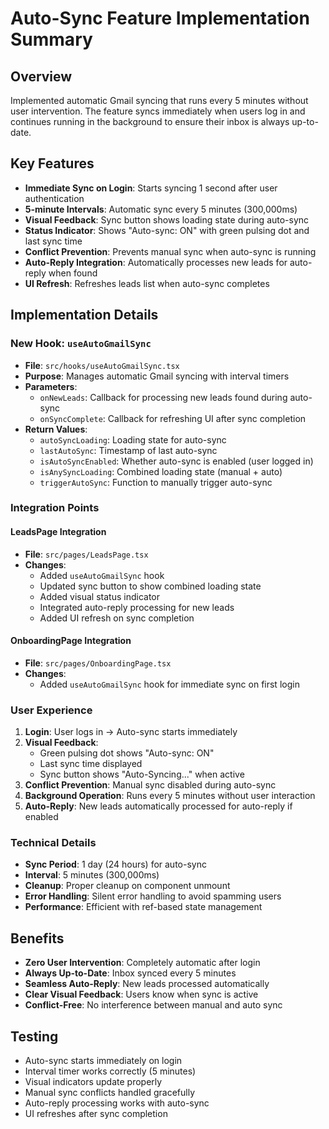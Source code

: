 # Auto-Sync Feature Implementation Summary

## Overview
Implemented automatic Gmail syncing that runs every 5 minutes without user intervention. The feature syncs immediately when users log in and continues running in the background to ensure their inbox is always up-to-date.

## Key Features
- **Immediate Sync on Login**: Starts syncing 1 second after user authentication
- **5-minute Intervals**: Automatic sync every 5 minutes (300,000ms)
- **Visual Feedback**: Sync button shows loading state during auto-sync
- **Status Indicator**: Shows "Auto-sync: ON" with green pulsing dot and last sync time
- **Conflict Prevention**: Prevents manual sync when auto-sync is running
- **Auto-Reply Integration**: Automatically processes new leads for auto-reply when found
- **UI Refresh**: Refreshes leads list when auto-sync completes

## Implementation Details

### New Hook: `useAutoGmailSync`
- **File**: `src/hooks/useAutoGmailSync.tsx`
- **Purpose**: Manages automatic Gmail syncing with interval timers
- **Parameters**:
  - `onNewLeads`: Callback for processing new leads found during auto-sync
  - `onSyncComplete`: Callback for refreshing UI after sync completion
- **Return Values**:
  - `autoSyncLoading`: Loading state for auto-sync
  - `lastAutoSync`: Timestamp of last auto-sync
  - `isAutoSyncEnabled`: Whether auto-sync is enabled (user logged in)
  - `isAnySyncLoading`: Combined loading state (manual + auto)
  - `triggerAutoSync`: Function to manually trigger auto-sync

### Integration Points

#### LeadsPage Integration
- **File**: `src/pages/LeadsPage.tsx`
- **Changes**:
  - Added `useAutoGmailSync` hook
  - Updated sync button to show combined loading state
  - Added visual status indicator
  - Integrated auto-reply processing for new leads
  - Added UI refresh on sync completion

#### OnboardingPage Integration
- **File**: `src/pages/OnboardingPage.tsx`
- **Changes**:
  - Added `useAutoGmailSync` hook for immediate sync on first login

### User Experience
1. **Login**: User logs in → Auto-sync starts immediately
2. **Visual Feedback**: 
   - Green pulsing dot shows "Auto-sync: ON"
   - Last sync time displayed
   - Sync button shows "Auto-Syncing..." when active
3. **Conflict Prevention**: Manual sync disabled during auto-sync
4. **Background Operation**: Runs every 5 minutes without user interaction
5. **Auto-Reply**: New leads automatically processed for auto-reply if enabled

### Technical Details
- **Sync Period**: 1 day (24 hours) for auto-sync
- **Interval**: 5 minutes (300,000ms)
- **Cleanup**: Proper cleanup on component unmount
- **Error Handling**: Silent error handling to avoid spamming users
- **Performance**: Efficient with ref-based state management

## Benefits
- **Zero User Intervention**: Completely automatic after login
- **Always Up-to-Date**: Inbox synced every 5 minutes
- **Seamless Auto-Reply**: New leads processed automatically
- **Clear Visual Feedback**: Users know when sync is active
- **Conflict-Free**: No interference between manual and auto sync

## Testing
- Auto-sync starts immediately on login
- Interval timer works correctly (5 minutes)
- Visual indicators update properly
- Manual sync conflicts handled gracefully
- Auto-reply processing works with auto-sync
- UI refreshes after sync completion 